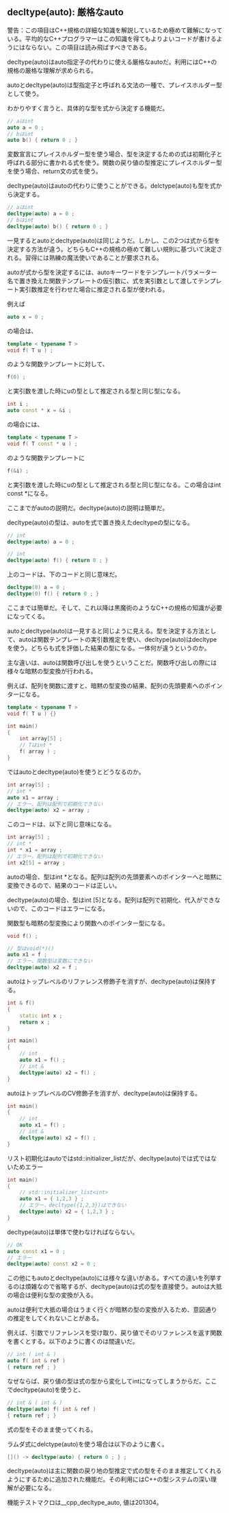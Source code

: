 ## decltype(auto): 厳格なauto

警告：この項目はC++規格の詳細な知識を解説しているため極めて難解になっている。平均的なC++プログラマーはこの知識を得てもよりよいコードが書けるようにはならない。この項目は読み飛ばすべきである。

decltype(auto)はauto指定子の代わりに使える厳格なautoだ。利用にはC++の規格の厳格な理解が求められる。

autoとdecltype(auto)は型指定子と呼ばれる文法の一種で、プレイスホルダー型として使う。

わかりやすく言うと、具体的な型を式から決定する機能だ。

~~~cpp
// aはint
auto a = 0 ;
// bはint 
auto b() { return 0 ; } 
~~~

変数宣言にプレイスホルダー型を使う場合、型を決定するための式は初期化子と呼ばれる部分に書かれる式を使う。関数の戻り値の型推定にプレイスホルダー型を使う場合、return文の式を使う。

decltype(auto)はautoの代わりに使うことができる。delctype(auto)も型を式から決定する。

~~~cpp
// aはint
decltype(auto) a = 0 ;
// bはint
decltype(auto) b() { return 0 ; }
~~~

一見するとautoとdecltype(auto)は同じようだ。しかし、この2つは式から型を決定する方法が違う。どちらもC++の規格の極めて難しい規則に基づいて決定される。習得には熟練の魔法使いであることが要求される。

autoが式から型を決定するには、autoキーワードをテンプレートパラメーター名で置き換えた関数テンプレートの仮引数に、式を実引数として渡してテンプレート実引数推定を行わせた場合に推定される型が使われる。

例えば

~~~cpp
auto x = 0 ;
~~~

の場合は、

~~~cpp
template < typename T >
void f( T u ) ;
~~~

のような関数テンプレートに対して、

~~~cpp
f(0) ;
~~~

と実引数を渡した時にuの型として推定される型と同じ型になる。

~~~cpp
int i ;
auto const * x = &i ;
~~~

の場合には、

~~~cpp
template < typename T >
void f( T const * u ) ;
~~~

のような関数テンプレートに

~~~cpp
f(&i) ;
~~~

と実引数を渡した時にuの型として推定される型と同じ型になる。この場合はint const *になる。

ここまでがautoの説明だ。decltype(auto)の説明は簡単だ。

decltype(auto)の型は、autoを式で置き換えたdecltypeの型になる。

~~~cpp
// int
decltype(auto) a = 0 ;

// int
decltype(auto) f() { return 0 ; }
~~~

上のコードは、下のコードと同じ意味だ。

~~~cpp
decltype(0) a = 0 ;
decltype(0) f() { return 0 ; }
~~~

ここまでは簡単だ。そして、これ以降は黒魔術のようなC++の規格の知識が必要になってくる。

autoとdecltype(auto)は一見すると同じように見える。型を決定する方法として、autoは関数テンプレートの実引数推定を使い、decltype(auto)はdecltypeを使う。どちらも式を評価した結果の型になる。一体何が違うというのか。

主な違いは、autoは関数呼び出しを使うということだ。関数呼び出しの際には様々な暗黙の型変換が行われる。

例えば、配列を関数に渡すと、暗黙の型変換の結果、配列の先頭要素へのポインターになる。

~~~cpp
template < typename T >
void f( T u ) {}

int main()
{
    int array[5] ;
    // Tはint *
    f( array ) ;
}
~~~

ではautoとdecltype(auto)を使うとどうなるのか。

~~~cpp
int array[5] ;
// int *
auto x1 = array ;
// エラー、配列は配列で初期化できない
decltype(auto) x2 = array ;
~~~

このコードは、以下と同じ意味になる。

~~~cpp
int array[5] ;
// int *
int * x1 = array ;
// エラー、配列は配列で初期化できない
int x2[5] = array ;
~~~

autoの場合、型はint *となる。配列は配列の先頭要素へのポインターへと暗黙に変換できるので、結果のコードは正しい。

decltype(auto)の場合、型はint [5]となる。配列は配列で初期化、代入ができないので、このコードはエラーになる。

関数型も暗黙の型変換により関数へのポインター型になる。

~~~cpp
void f() ;

// 型はvoid(*)()
auto x1 = f ;
// エラー、関数型は変数にできない
decltype(auto) x2 = f ;
~~~

autoはトップレベルのリファレンス修飾子を消すが、decltype(auto)は保持する。

~~~cpp
int & f()
{
    static int x ;
    return x ;
}

int main()
{
    // int
    auto x1 = f() ;
    // int &
    decltype(auto) x2 = f() ;
}
~~~

autoはトップレベルのCV修飾子を消すが、decltype(auto)は保持する。

~~~cpp
int main()
{
    // int
    auto x1 = f() ;
    // int &
    decltype(auto) x2 = f() ;
}
~~~

リスト初期化はautoではstd::initializer_listだが、decltype(auto)では式ではないためエラー

~~~cpp
int main()
{
    // std::initializer_list<int>
    auto x1 = { 1,2,3 } ;
    // エラー、decltype({1,2,3})はできない
    decltype(auto) x2 = { 1,2,3 } ;
}
~~~

decltype(auto)は単体で使わなければならない。

~~~cpp
// OK
auto const x1 = 0 ; 
// エラー
decltype(auto) const x2 = 0 ;
~~~

この他にもautoとdecltype(auto)には様々な違いがある。すべての違いを列挙するのは煩雑なので省略するが、decltype(auto)は式の型を直接使う。autoは大抵の場合は便利な型の変換が入る。

autoは便利で大抵の場合はうまく行くが暗黙の型の変換が入るため、意図通りの推定をしてくれないことがある。

例えば、引数でリファレンスを受け取り、戻り値でそのリファレンスを返す関数を書くとする。以下のように書くのは間違いだ。

~~~cpp
// int ( int & )
auto f( int & ref )
{ return ref ; }
~~~

なぜならば、戻り値の型は式の型から変化してintになってしまうからだ。ここでdecltype(auto)を使うと、

~~~cpp
// int & ( int & )
decltype(auto) f( int & ref )
{ return ref ; }
~~~

式の型をそのまま使ってくれる。

ラムダ式にdelctype(auto)を使う場合は以下のように書く。

~~~cpp
[]() -> decltype(auto) { return 0 ; } ;
~~~

decltype(auto)は主に関数の戻り地の型推定で式の型をそのまま推定してくれるようにするために追加された機能だ。その利用にはC++の型システムの深い理解が必要になる。

機能テストマクロは__cpp_decltype_auto, 値は201304。
